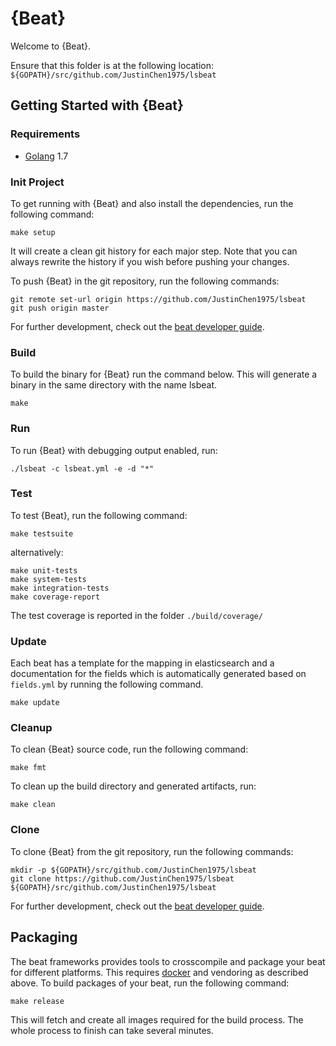# {Beat}

Welcome to {Beat}.

Ensure that this folder is at the following location:
`${GOPATH}/src/github.com/JustinChen1975/lsbeat`

## Getting Started with {Beat}

### Requirements

* [Golang](https://golang.org/dl/) 1.7

### Init Project
To get running with {Beat} and also install the
dependencies, run the following command:

```
make setup
```

It will create a clean git history for each major step. Note that you can always rewrite the history if you wish before pushing your changes.

To push {Beat} in the git repository, run the following commands:

```
git remote set-url origin https://github.com/JustinChen1975/lsbeat
git push origin master
```

For further development, check out the [beat developer guide](https://www.elastic.co/guide/en/beats/libbeat/current/new-beat.html).

### Build

To build the binary for {Beat} run the command below. This will generate a binary
in the same directory with the name lsbeat.

```
make
```


### Run

To run {Beat} with debugging output enabled, run:

```
./lsbeat -c lsbeat.yml -e -d "*"
```


### Test

To test {Beat}, run the following command:

```
make testsuite
```

alternatively:
```
make unit-tests
make system-tests
make integration-tests
make coverage-report
```

The test coverage is reported in the folder `./build/coverage/`

### Update

Each beat has a template for the mapping in elasticsearch and a documentation for the fields
which is automatically generated based on `fields.yml` by running the following command.

```
make update
```


### Cleanup

To clean  {Beat} source code, run the following command:

```
make fmt
```

To clean up the build directory and generated artifacts, run:

```
make clean
```


### Clone

To clone {Beat} from the git repository, run the following commands:

```
mkdir -p ${GOPATH}/src/github.com/JustinChen1975/lsbeat
git clone https://github.com/JustinChen1975/lsbeat ${GOPATH}/src/github.com/JustinChen1975/lsbeat
```


For further development, check out the [beat developer guide](https://www.elastic.co/guide/en/beats/libbeat/current/new-beat.html).


## Packaging

The beat frameworks provides tools to crosscompile and package your beat for different platforms. This requires [docker](https://www.docker.com/) and vendoring as described above. To build packages of your beat, run the following command:

```
make release
```

This will fetch and create all images required for the build process. The whole process to finish can take several minutes.
